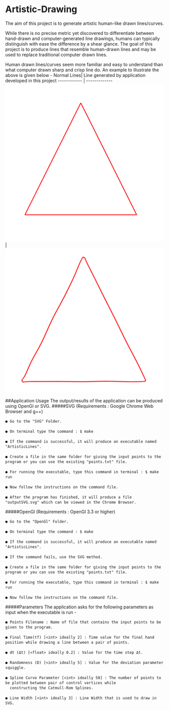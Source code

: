 # Artistic-Drawing
The aim of this project is to generate artistic human-like drawn lines/curves.

While there is no precise metric yet discovered to differentiate between hand-drawn and computer-generated line drawings, humans can typically distinguish with ease the difference by a shear glance. The goal of this project is to produce lines that resemble human-drawn lines and may be used to replace traditional computer drawn lines.

Human drawn lines/curves seem more familiar and easy to understand than what computer drawn sharp and crisp line do. An example to illustrate the above is given below -
Normal Lines| Line generated by application developed in this project
------------ | -------------
![Normal Triangle](SVG/Results/Triangle_Normal.png) | ![SVG Triangle](SVG/Results/Triangle_SVG.png)

##Application Usage
The output/results of the application can be produced using OpenGl or SVG.
#####SVG (Requirements : Google Chrome Web Browser and g++)

    ● Go to the "SVG" Folder.

    ● On terminal type the command : $ make

    ● If the command is successful, it will produce an executable named "ArtisticLines".

    ● Create a file in the same folder for giving the input points to the program or you can use the existing "points.txt" file.

    ● For running the executable, type this command in terminal : $ make run

    ● Now follow the instructions on the command file.

    ● After the program has finished, it will produce a file "outputSVG.svg" which can be viewed in the Chrome Browser.

#####OpenGl (Requirements : OpenGl 3.3 or higher)

    ● Go to the "OpenGl" Folder.

    ● On terminal type the command : $ make

    ● If the command is successful, it will produce an executable named "ArtisticLines".

    ● If the command fails, use the SVG method.

    ● Create a file in the same folder for giving the input points to the program or you can use the existing "points.txt" file.

    ● For running the executable, type this command in terminal : $ make run

    ● Now follow the instructions on the command file.

#####Parameters
The application asks for the following parameters as input when the executable is run -

    ● Points Filename : Name of file that contains the input points to be given to the program.

    ● Final Time(tf) [<int> ideally 2] : Time value for the final hand position while drawing a line between a pair of points.

    ● dt (Δt) [<float> ideally 0.2] : Value for the time step Δt.

    ● Randomness (D) [<int> ideally 5] : Value for the deviation parameter squiggle.

    ● Spline Curve Parameter [<int> ideally 50] : The number of points to be plotted between pair of control vertices while
      constructing the Catmull-Rom Splines.

    ● Line Width [<int> ideally 3] : Line Width that is used to draw in SVG.
